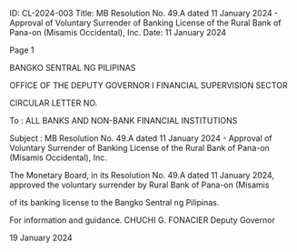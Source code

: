 ID: CL-2024-003
Title: MB Resolution No. 49.A dated 11 January 2024 - Approval of Voluntary Surrender of Banking License of the Rural Bank of Pana-on (Misamis Occidental), Inc.
Date: 11 January 2024

Page 1

BANGKO SENTRAL NG PILIPINAS

OFFICE OF THE DEPUTY GOVERNOR I FINANCIAL SUPERVISION SECTOR

CIRCULAR LETTER NO.

To : ALL BANKS AND NON-BANK FINANCIAL INSTITUTIONS

Subject : MB Resolution No. 49.A dated 11 January 2024 - Approval of Voluntary Surrender of Banking License of the Rural Bank of Pana-on (Misamis Occidental), Inc.

The Monetary Board, in its Resolution No. 49.A dated 11 January 2024, approved the voluntary surrender by Rural Bank of Pana-on (Misamis

of its banking license to the Bangko Sentral ng Pilipinas.

For information and guidance. CHUCHI G. FONACIER Deputy Governor

19 January 2024
